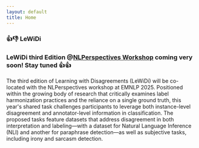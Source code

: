 ```yaml
---
layout: default
title: Home
---
```

### 👍👎 LeWiDi
### LeWiDi third Edition @[NLPerspectives Workshop](https://nlperspectives.di.unito.it/) coming very soon! Stay tuned 👍👍
The third edition of Learning with Disagreements (LeWiDi) will be co-located with the NLPerspectives workshop at EMNLP 2025. 
Positioned within the growing body of research that critically examines label harmonization practices and the reliance on a single ground truth, this year's shared task challenges participants to leverage both instance-level disagreement and annotator-level information in classification. The proposed tasks feature datasets that address disagreement in both interpretation and labeling—with a dataset for Natural Language Inference (NLI) and another for paraphrase detection—as well as subjective tasks, including irony and sarcasm detection. 
